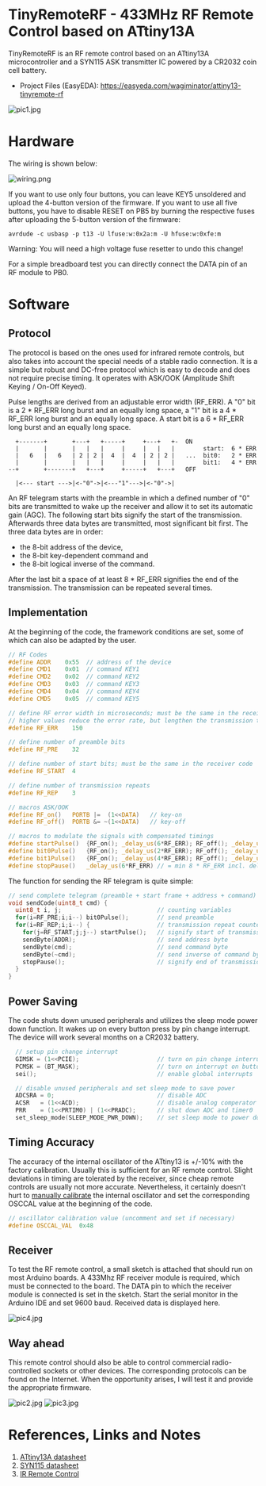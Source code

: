 # TinyRemoteRF - 433MHz RF Remote Control based on ATtiny13A
TinyRemoteRF is an RF remote control based on an ATtiny13A microcontroller and a SYN115 ASK transmitter IC powered by a CR2032 coin cell battery.

- Project Files (EasyEDA): https://easyeda.com/wagiminator/attiny13-tinyremote-rf

![pic1.jpg](https://raw.githubusercontent.com/wagiminator/ATtiny13-TinyRemoteRF/main/documentation/TinyRemoteRF_pic1.jpg)

# Hardware
The wiring is shown below:

![wiring.png](https://raw.githubusercontent.com/wagiminator/ATtiny13-TinyRemoteRF/main/documentation/TinyRemoteRF_wiring.png)

If you want to use only four buttons, you can leave KEY5 unsoldered and upload the 4-button version of the firmware. If you want to use all five buttons, you have to disable RESET on PB5 by burning the respective fuses after uploading the 5-button version of the firmware:

```
avrdude -c usbasp -p t13 -U lfuse:w:0x2a:m -U hfuse:w:0xfe:m
```

Warning: You will need a high voltage fuse resetter to undo this change!

For a simple breadboard test you can directly connect the DATA pin of an RF module to PB0.

# Software
## Protocol
The protocol is based on the ones used for infrared remote controls, but also takes into account the special needs of a stable radio connection. It is a simple but robust and DC-free protocol which is easy to decode and does not require precise timing. It operates with ASK/OOK (Amplitude Shift Keying / On-Off Keyed).

Pulse lengths are derived from an adjustable error width (RF_ERR). A "0" bit is a 2 * RF_ERR long burst and an equally long space, a "1" bit is a 4 * RF_ERR long burst and an equally long space. A start bit is a 6 * RF_ERR long burst and an equally long space.

```
  +-------+       +---+   +-----+     +---+   +-  ON
  |       |       |   |   |     |     |   |   |        start:  6 * ERR
  |   6   |   6   | 2 | 2 |  4  |  4  | 2 | 2 |   ...  bit0:   2 * ERR
  |       |       |   |   |     |     |   |   |        bit1:   4 * ERR
--+       +-------+   +---+     +-----+   +---+   OFF

  |<--- start --->|<-"0"->|<---"1"--->|<-"0"->|
```

An RF telegram starts with the preamble in which a defined number of "0" bits are transmitted to wake up the receiver and allow it to set its automatic gain (AGC). The following start bits signify the start of the transmission. Afterwards three data bytes are transmitted, most significant bit first. The three data bytes are in order:
- the 8-bit address of the device,
- the 8-bit key-dependent command and
- the 8-bit logical inverse of the command.

After the last bit a space of at least 8 * RF_ERR signifies the end of the transmission. The transmission can be repeated several times.

## Implementation
At the beginning of the code, the framework conditions are set, some of which can also be adapted by the user.

```c
// RF Codes
#define ADDR    0x55  // address of the device
#define CMD1    0x01  // command KEY1
#define CMD2    0x02  // command KEY2
#define CMD3    0x03  // command KEY3
#define CMD4    0x04  // command KEY4
#define CMD5    0x05  // command KEY5

// define RF error width in microseconds; must be the same in the receiver code;
// higher values reduce the error rate, but lengthen the transmission time
#define RF_ERR    150

// define number of preamble bits
#define RF_PRE    32

// define number of start bits; must be the same in the receiver code
#define RF_START  4

// define number of transmission repeats
#define RF_REP    3

// macros ASK/OOK
#define RF_on()   PORTB |=  (1<<DATA)   // key-on
#define RF_off()  PORTB &= ~(1<<DATA)   // key-off

// macros to modulate the signals with compensated timings
#define startPulse()  {RF_on(); _delay_us(6*RF_ERR); RF_off(); _delay_us(6*RF_ERR-5);}
#define bit0Pulse()   {RF_on(); _delay_us(2*RF_ERR); RF_off(); _delay_us(2*RF_ERR-5);}
#define bit1Pulse()   {RF_on(); _delay_us(4*RF_ERR); RF_off(); _delay_us(4*RF_ERR-5);}
#define stopPause()   _delay_us(6*RF_ERR) // = min 8 * RF_ERR incl. delay of last bit
```

The function for sending the RF telegram is quite simple:

```c
// send complete telegram (preamble + start frame + address + command) via RF
void sendCode(uint8_t cmd) {
  uint8_t i, j;                           // counting variables
  for(i=RF_PRE;i;i--) bit0Pulse();        // send preamble
  for(i=RF_REP;i;i--) {                   // transmission repeat counter
    for(j=RF_START;j;j--) startPulse();   // signify start of transmission
    sendByte(ADDR);                       // send address byte
    sendByte(cmd);                        // send command byte
    sendByte(~cmd);                       // send inverse of command byte
    stopPause();                          // signify end of transmission
  }
}
```

## Power Saving
The code shuts down unused peripherals and utilizes the sleep mode power down function. It wakes up on every button press by pin change interrupt. The device will work several months on a CR2032 battery.

```c
  // setup pin change interrupt
  GIMSK = (1<<PCIE);                      // turn on pin change interrupts
  PCMSK = (BT_MASK);                      // turn on interrupt on button pins
  sei();                                  // enable global interrupts

  // disable unused peripherals and set sleep mode to save power
  ADCSRA = 0;                             // disable ADC
  ACSR   = (1<<ACD);                      // disable analog comperator
  PRR    = (1<<PRTIM0) | (1<<PRADC);      // shut down ADC and timer0
  set_sleep_mode(SLEEP_MODE_PWR_DOWN);    // set sleep mode to power down
```

## Timing Accuracy
The accuracy of the internal oscillator of the ATtiny13 is +/-10% with the factory calibration. Usually this is sufficient for an RF remote control. Slight deviations in timing are tolerated by the receiver, since cheap remote controls are usually not more accurate. Nevertheless, it certainly doesn't hurt to [manually calibrate](https://github.com/wagiminator/ATtiny84-TinyCalibrator) the internal oscillator and set the corresponding OSCCAL value at the beginning of the code.

```c
// oscillator calibration value (uncomment and set if necessary)
#define OSCCAL_VAL  0x48
```

## Receiver
To test the RF remote control, a small sketch is attached that should run on most Arduino boards. A 433Mhz RF receiver module is required, which must be connected to the board. The DATA pin to which the receiver module is connected is set in the sketch. Start the serial monitor in the Arduino IDE and set 9600 baud. Received data is displayed here.

![pic4.jpg](https://raw.githubusercontent.com/wagiminator/ATtiny13-TinyRemoteRF/main/documentation/TinyRemoteRF_pic4.jpg)

## Way ahead
This remote control should also be able to control commercial radio-controlled sockets or other devices. The corresponding protocols can be found on the Internet. When the opportunity arises, I will test it and provide the appropriate firmware.

![pic2.jpg](https://raw.githubusercontent.com/wagiminator/ATtiny13-TinyRemoteRF/main/documentation/TinyRemoteRF_pic2.jpg)
![pic3.jpg](https://raw.githubusercontent.com/wagiminator/ATtiny13-TinyRemoteRF/main/documentation/TinyRemoteRF_pic3.jpg)

# References, Links and Notes
1. [ATtiny13A datasheet](http://ww1.microchip.com/downloads/en/DeviceDoc/doc8126.pdf)
2. [SYN115 datasheet](https://www.rhydolabz.com/documents/33/SYN113-SYN115-datasheet-version-1-1-.0.pdf)
3. [IR Remote Control](https://github.com/wagiminator/ATtiny13-TinyRemote)
